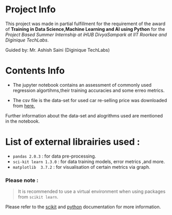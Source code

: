 # Project Info
This project was made in partial fulfillment for the requirement of the award of **Training in Data Science,Machine Learning and AI using Python** for the *Project Based Summer Internship at iHUB DivyaSampark at IIT Roorkee and Diginique TechLabs*.

Guided by: Mr. Ashish Saini (Diginique TechLabs)

# Contents Info
- The jupyter notebook contains an assessment of commonly used regression algortihms,their training accuracies and some erreo metrics.

- The csv file is the data-set for used car re-selling price was downloaded from [here.](https://www.kaggle.com/datasets/avikasliwal/used-cars-price-prediction?select=train-data.csv')

Further information about the data-set and alogrithms used are mentioned in the notebook.

# List of external librairies used :
- `pandas 2.0.3` : for data pre-processing.
- `sci-kit learn 1.3.0` : for data training models, error metrics ,and more.
- `matplotlib  3.7.2` : for visualisation of certain metrics via graph.

### Please note :
>It is recommended to use a virtual environment when using packages from `scikit learn`.

Please refer to the [scikit](https://scikit-learn.org/stable/install.html) and [python](https://docs.python.org/3/library/venv.html) documentation for more information.
